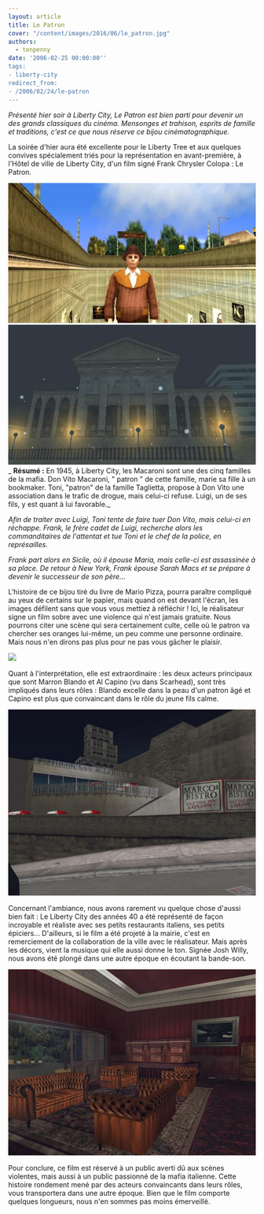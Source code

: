 ```yaml
---
layout: article
title: Le Patron
cover: "/content/images/2016/06/le_patron.jpg"
authors:
  - tenpenny
date: '2006-02-25 00:00:00''
tags:
- liberty-city
redirect_from:
- /2006/02/24/le-patron
---
```


_Présenté hier soir à Liberty City, Le Patron est bien parti pour devenir un des grands classiques du cinéma. Mensonges et trahison, esprits de famille et traditions, c'est ce que nous réserve ce bijou cinématographique._

La soirée d'hier aura été excellente pour le Liberty Tree et aux quelques convives spécialement triés pour la représentation en avant-première, à l'Hôtel de ville de Liberty City, d'un film signé Frank Chrysler Colopa : Le Patron.

![](/content/images/2005/01/marron_blando.jpg)
![](/content/images/2005/01/marie_de_nuit.jpg)
_ **Résumé :** En 1945, à Liberty City, les Macaroni sont une des cinq familles de la mafia. Don Vito Macaroni, " patron " de cette famille, marie sa fille à un bookmaker. Toni, "patron" de la famille Taglietta, propose à Don Vito une association dans le trafic de drogue, mais celui-ci refuse. Luigi, un de ses fils, y est quant à lui favorable._

_Afin de traiter avec Luigi, Toni tente de faire tuer Don Vito, mais celui-ci en réchappe. Frank, le frère cadet de Luigi, recherche alors les commanditaires de l'attentat et tue Toni et le chef de la police, en représailles._

_Frank part alors en Sicile, où il épouse Maria, mais celle-ci est assassinée à sa place. De retour à New York, Frank épouse Sarah Macs et se prépare à devenir le successeur de son père..._

L'histoire de ce bijou tiré du livre de Mario Pizza, pourra paraître compliqué au yeux de certains sur le papier, mais quand on est devant l'écran, les images défilent sans que vous vous mettiez à réfléchir ! Ici, le réalisateur signe un film sobre avec une violence qui n'est jamais gratuite. Nous pourrons citer une scène qui sera certainement culte, celle où le patron va chercher ses oranges lui-même, un peu comme une personne ordinaire. Mais nous n'en dirons pas plus pour ne pas vous gâcher le plaisir.

![](/content/images/2005/01/le_patron_0.jpg)

Quant à l'interprétation, elle est extraordinaire : les deux acteurs principaux que sont Marron Blando et Al Capino (vu dans Scarhead), sont très impliqués dans leurs rôles : Blando excelle dans la peau d'un patron âgé et Capino est plus que convaincant dans le rôle du jeune fils calme.

![](/content/images/2005/01/resto.jpg)

Concernant l'ambiance, nous avons rarement vu quelque chose d'aussi bien fait : Le Liberty City des années 40 a été représenté de façon incroyable et réaliste avec ses petits restaurants italiens, ses petits épiciers... D'ailleurs, si le film a été projeté à la mairie, c'est en remerciement de la collaboration de la ville avec le réalisateur. Mais après les décors, vient la musique qui elle aussi donne le ton. Signée Josh Willy, nous avons été plongé dans une autre époque en écoutant la bande-son.

![](/content/images/2005/01/bureau.jpg)

Pour conclure, ce film est réservé à un public averti dû aux scènes violentes, mais aussi à un public passionné de la mafia italienne. Cette histoire rondement mené par des acteurs convaincants dans leurs rôles, vous transportera dans une autre époque. Bien que le film comporte quelques longueurs, nous n'en sommes pas moins émerveillé.